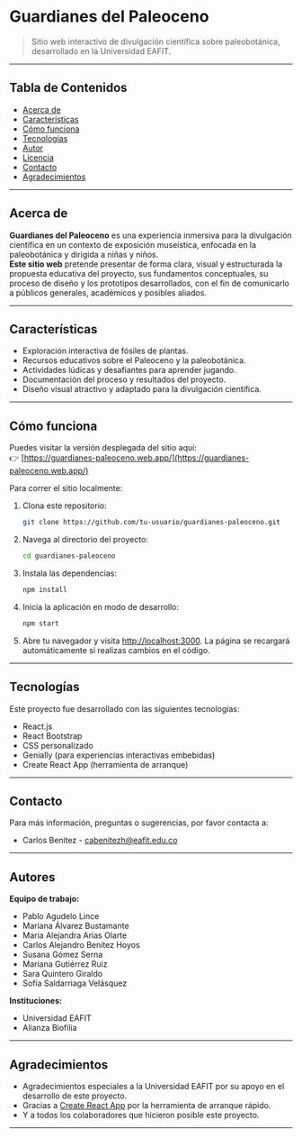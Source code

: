 # Guardianes del Paleoceno

> Sitio web interactivo de divulgación científica sobre paleobotánica, desarrollado en la Universidad EAFIT.

---

## Tabla de Contenidos

- [Acerca de](#acerca-de)
- [Características](#características)
- [Cómo funciona](#cómo-funciona)
- [Tecnologías](#tecnologías)
- [Autor](#autor)
- [Licencia](#licencia)
- [Contacto](#contacto)
- [Agradecimientos](#agradecimientos)

---

## Acerca de

**Guardianes del Paleoceno** es una experiencia inmersiva para la divulgación científica en un contexto de exposición museística, enfocada en la paleobotánica y dirigida a niñas y niños.  
**Este sitio web** pretende presentar de forma clara, visual y estructurada la propuesta educativa del proyecto, sus fundamentos conceptuales, su proceso de diseño y los prototipos desarrollados, con el fin de comunicarlo a públicos generales, académicos y posibles aliados.

---

## Características

- Exploración interactiva de fósiles de plantas.
- Recursos educativos sobre el Paleoceno y la paleobotánica.
- Actividades lúdicas y desafiantes para aprender jugando.
- Documentación del proceso y resultados del proyecto.
- Diseño visual atractivo y adaptado para la divulgación científica.

---

## Cómo funciona

Puedes visitar la versión desplegada del sitio aquí:  
👉 [https://guardianes-paleoceno.web.app/](https://guardianes-paleoceno.web.app/)

Para correr el sitio localmente:

1. Clona este repositorio:
   ```bash
   git clone https://github.com/tu-usuario/guardianes-paleoceno.git
   ```
2. Navega al directorio del proyecto:
   ```bash
   cd guardianes-paleoceno
   ```
3. Instala las dependencias:
   ```bash
   npm install
   ```
4. Inicia la aplicación en modo de desarrollo:
   ```bash
   npm start
   ```
5. Abre tu navegador y visita [http://localhost:3000](http://localhost:3000). La página se recargará automáticamente si realizas cambios en el código.

---

## Tecnologías

Este proyecto fue desarrollado con las siguientes tecnologías:

- React.js
- React Bootstrap
- CSS personalizado
- Genially (para experiencias interactivas embebidas)
- Create React App (herramienta de arranque)

---

## Contacto

Para más información, preguntas o sugerencias, por favor contacta a:

- Carlos Benitez - [cabenitezh@eafit.edu.co](mailto:cabenitezh@eafit.edu.co)

---

## Autores

**Equipo de trabajo:**

- Pablo Agudelo Lince
- Mariana Álvarez Bustamante
- Maria Alejandra Arias Olarte
- Carlos Alejandro Benítez Hoyos
- Susana Gómez Serna
- Mariana Gutiérrez Ruiz
- Sara Quintero Giraldo
- Sofía Saldarriaga Velásquez

**Instituciones:**

- Universidad EAFIT
- Alianza Biofilia

---

## Agradecimientos

- Agradecimientos especiales a la Universidad EAFIT por su apoyo en el desarrollo de este proyecto.
- Gracias a [Create React App](https://github.com/facebook/create-react-app) por la herramienta de arranque rápido.
- Y a todos los colaboradores que hicieron posible este proyecto.

---
